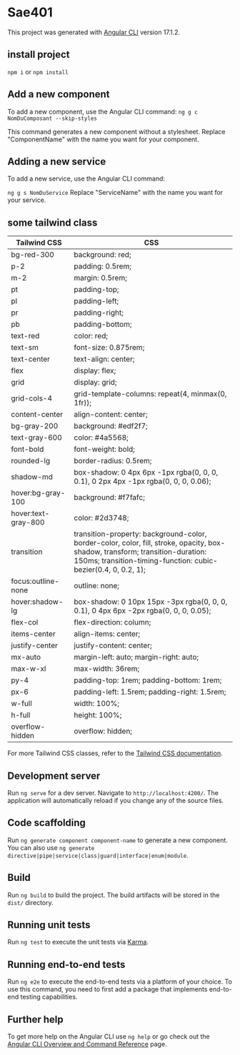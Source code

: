 # Sae401

This project was generated with [Angular CLI](https://github.com/angular/angular-cli) version 17.1.2.

## install project 
`npm i` or `npm install` 

## Add a new component

To add a new component, use the Angular CLI command:
`ng g c NomDuComposant --skip-styles` 

This command generates a new component without a stylesheet. Replace "ComponentName" with the name you want for your component.

## Adding a new service

To add a new service, use the Angular CLI command:

`ng g s NomDuService`
Replace "ServiceName" with the name you want for your service.


## some tailwind class 

| Tailwind CSS         | CSS                            |
|----------------------|--------------------------------|
| bg-red-300           | background: red;               |
| p-2                  | padding: 0.5rem;               |
| m-2                  | margin: 0.5rem;                |
| pt                   | padding-top;                   |
| pl                   | padding-left;                  |
| pr                   | padding-right;                 |
| pb                   | padding-bottom;                |
| text-red             | color: red;                    |
| text-sm              | font-size: 0.875rem;           |
| text-center          | text-align: center;            |
| flex                 | display: flex;                 |
| grid                 | display: grid;                 |
| grid-cols-4          | grid-template-columns: repeat(4, minmax(0, 1fr)); |
| content-center       | align-content: center;         |
| bg-gray-200          | background: #edf2f7;           |
| text-gray-600        | color: #4a5568;                |
| font-bold            | font-weight: bold;             |
| rounded-lg           | border-radius: 0.5rem;         |
| shadow-md            | box-shadow: 0 4px 6px -1px rgba(0, 0, 0, 0.1), 0 2px 4px -1px rgba(0, 0, 0, 0.06); |
| hover:bg-gray-100    | background: #f7fafc;           |
| hover:text-gray-800  | color: #2d3748;                |
| transition           | transition-property: background-color, border-color, color, fill, stroke, opacity, box-shadow, transform; transition-duration: 150ms; transition-timing-function: cubic-bezier(0.4, 0, 0.2, 1); |
| focus:outline-none   | outline: none;                 |
| hover:shadow-lg      | box-shadow: 0 10px 15px -3px rgba(0, 0, 0, 0.1), 0 4px 6px -2px rgba(0, 0, 0, 0.05); |
| flex-col             | flex-direction: column;        |
| items-center         | align-items: center;           |
| justify-center       | justify-content: center;       |
| mx-auto              | margin-left: auto; margin-right: auto; |
| max-w-xl             | max-width: 36rem;              |
| py-4                 | padding-top: 1rem; padding-bottom: 1rem; |
| px-6                 | padding-left: 1.5rem; padding-right: 1.5rem; |
| w-full               | width: 100%;                   |
| h-full               | height: 100%;                  |
| overflow-hidden      | overflow: hidden;              |

For more Tailwind CSS classes, refer to the [Tailwind CSS documentation](https://tailwindcss.com/docs/installation).

## Development server

Run `ng serve` for a dev server. Navigate to `http://localhost:4200/`. The application will automatically reload if you change any of the source files.

## Code scaffolding

Run `ng generate component component-name` to generate a new component. You can also use `ng generate directive|pipe|service|class|guard|interface|enum|module`.

## Build

Run `ng build` to build the project. The build artifacts will be stored in the `dist/` directory.

## Running unit tests

Run `ng test` to execute the unit tests via [Karma](https://karma-runner.github.io).

## Running end-to-end tests

Run `ng e2e` to execute the end-to-end tests via a platform of your choice. To use this command, you need to first add a package that implements end-to-end testing capabilities.

## Further help

To get more help on the Angular CLI use `ng help` or go check out the [Angular CLI Overview and Command Reference](https://angular.io/cli) page.
